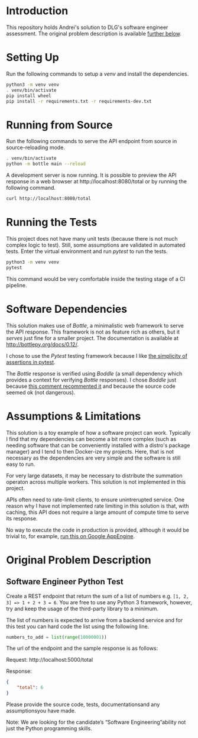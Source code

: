 
# Introduction

This repository holds Andrei's solution to DLG's software engineer assessment. The original problem description is available [further below](#original-problem-description).

# Setting Up

Run the following commands to setup a _venv_ and install the dependencies.

```bash
python3 -m venv venv
. venv/bin/activate
pip install wheel
pip install -r requirements.txt -r requirements-dev.txt
```

# Running from Source

Run the following commands to serve the API endpoint from source in source-reloading mode.

```bash
. venv/bin/activate
python -m bottle main --reload
```

A development server is now running. It is possible to preview the API response in a web browser at http://localhost:8080/total or by running the following command.

```bash
curl http://localhost:8080/total
```

# Running the Tests

This project does not have many unit tests (because there is not much complex logic to test). Still, some assumptions are validated in automated tests. Enter the virtual environment and run _pytest_ to run the tests.

```bash
python3 -m venv venv
pytest
```

This command would be very comfortable inside the testing stage of a CI pipeline.

# Software Dependencies

This solution makes use of _Bottle_, a minimalistic web framework to serve the API response. This framework is not as feature rich as others, but it _serves_ just fine for a smaller project. The documentation is available at http://bottlepy.org/docs/0.12/.

I chose to use the _Pytest_ testing framework because I like [the simplicity of assertions in pytest](https://docs.pytest.org/en/stable/assert.html).

The _Bottle_ response is verified using _Boddle_ (a small dependency which provides a context for verifying _Bottle_ responses). I chose _Boddle_ just because [this comment recommented it](https://stackoverflow.com/a/41270185) and because the source code seemed ok (not dangerous).

# Assumptions & Limitations

This solution is a toy example of how a software project can work. Typically I find that my dependencies can become a bit more complex (such as needing software that can be conveniently installed with a distro's package manager) and I tend to then Docker-ize my projects. Here, that is not necessary as the dependencies are very simple and the software is still easy to run.

For very large datasets, it may be necessary to distribute the summation operaton across multiple workers. This solution is not implemented in this project.

APIs often need to rate-limit clients, to ensure unintrerupted service. One reason why I have not implemented rate limiting in this solution is that, with caching, this API does not require a large amount of compute time to serve its response.

No way to execute the code in production is provided, although it would be trivial to, for example, [run this on Google AppEngine](https://github.com/GoogleCloudPlatform/appengine-bottle-skeleton/blob/master/app.yaml).

# Original Problem Description

## Software Engineer Python Test

Create a REST endpoint that return the sum of a list of numbers e.g. `[1, 2, 3] => 1 + 2 + 3 = 6`. You are free to use any Python 3 framework, however, try and keep the usage of the third-party library to a minimum.

The list of numbers is expected to arrive from a backend service and for this test you can hard code the list using the following line.

```python
numbers_to_add = list(range(10000001))
```

The url of the endpoint and the sample response is as follows:

Request: http://localhost:5000/total

Response:

```json
{
    "total": 6
}
```

Please provide the source code, tests, documentationsand any assumptionsyou have made.

Note: We are looking for the candidate’s “Software Engineering”ability not just the Python programming skills.
